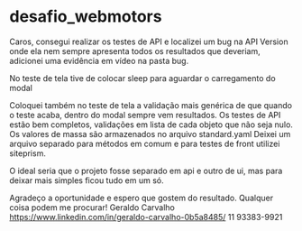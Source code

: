 # desafio_webmotors

Caros, consegui realizar os testes de API e localizei um bug na API Version onde ela nem sempre apresenta todos os resultados que deveriam,
adicionei uma evidência em vídeo na pasta bug.

No teste de tela tive de colocar sleep para aguardar o carregamento do modal

Coloquei também no teste de tela a validação mais genérica de que quando o teste acaba, dentro do modal sempre vem resultados.
Os testes de API estão bem completos, validações em lista de cada objeto que não seja nulo. Os valores de massa são armazenados no arquivo standard.yaml
Deixei um arquivo separado para métodos em comum e para testes de front utilizei siteprism.

O ideal seria que o projeto fosse separado em api e outro de ui, mas para deixar mais simples ficou tudo em um só.

Agradeço a oportunidade e espero que gostem do resultado. Qualquer coisa podem me procurar!
Geraldo Carvalho
https://www.linkedin.com/in/geraldo-carvalho-0b5a8485/
11 93383-9921
